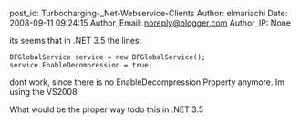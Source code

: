 post_id: Turbocharging-_Net-Webservice-Clients
Author: elmariachi
Date: 2008-09-11 09:24:15
Author_Email: noreply@blogger.com
Author_IP: None

its seems that in .NET 3.5 the lines:

    BFGlobalService service = new BFGlobalService();
    service.EnableDecompression = true;

dont work, since there is no EnableDecompression Property anymore.
Im using the VS2008.

What would be the proper way todo this in .NET 3.5
